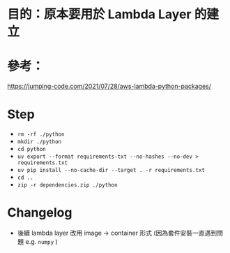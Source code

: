 # 目的：原本要用於 Lambda Layer 的建立

# 參考：
https://jumping-code.com/2021/07/28/aws-lambda-python-packages/

# Step
-  `rm -rf ./python`
-  `mkdir ./python`
- `cd python`
-  `uv export --format requirements-txt --no-hashes --no-dev > requirements.txt`
-  `uv pip install --no-cache-dir --target . -r requirements.txt`
-  `cd ..`
-  `zip -r dependencies.zip ./python`

# Changelog
- 後續 lambda layer 改用 image -> container 形式 (因為套件安裝一直遇到問題 e.g. `numpy` )